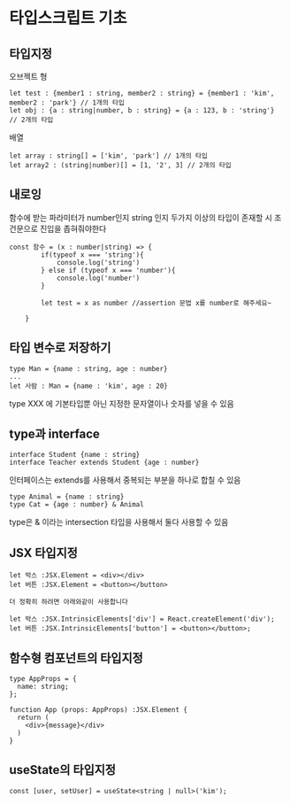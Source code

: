 # 타입스크립트 기초
## 타입지정

오브젝트 형
```
let test : {member1 : string, member2 : string} = {member1 : 'kim', member2 : 'park'} // 1개의 타입
let obj : {a : string|number, b : string} = {a : 123, b : 'string'}  // 2개의 타입
```
배열
```
let array : string[] = ['kim', 'park'] // 1개의 타입
let array2 : (string|number)[] = [1, '2', 3] // 2개의 타입
```

## 내로잉
함수에 받는 파라미터가 number인지 string 인지 두가지 이상의 타입이 존재할 시 조건문으로 진입을 좁혀줘야한다
```
const 함수 = (x : number|string) => {
        if(typeof x === 'string'){
            console.log('string')
        } else if (typeof x === 'number'){
            console.log('number')
        }
        
        let test = x as number //assertion 문법 x를 number로 해주세요~
        
    }
```

## 타입 변수로 저장하기
```
type Man = {name : string, age : number}
...
let 사람 : Man = {name : 'kim', age : 20}
```
type XXX 에 기본타입뿐 아닌 지정한 문자열이나 숫자를 넣을 수 있음

## type과 interface
```
interface Student {name : string}
interface Teacher extends Student {age : number}
```
인터페이스는 extends를 사용해서 중복되는 부분을 하나로 합칠 수 있음

```
type Animal = {name : string}
type Cat = {age : number} & Animal
```
type은 & 이라는 intersection 타입을 사용해서 둘다 사용할 수 있음

## JSX 타입지정
```
let 박스 :JSX.Element = <div></div>
let 버튼 :JSX.Element = <button></button>

더 정확히 하려면 아래와같이 사용합니다

let 박스 :JSX.IntrinsicElements['div'] = React.createElement('div');
let 버튼 :JSX.IntrinsicElements['button'] = <button></button>;
```
## 함수형 컴포넌트의 타입지정
```
type AppProps = {
  name: string;
}; 

function App (props: AppProps) :JSX.Element {
  return (
    <div>{message}</div>
  )
}
```
## useState의 타입지정
```
const [user, setUser] = useState<string | null>('kim');
```

